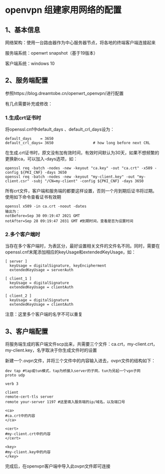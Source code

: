# openvpn 组建家用网络的配置

## 1、基本信息

网络架构：使用一台路由器作为中心服务器节点，将各地的终端客户端连接起来

服务端系统：openwrt snapshot（基于19版本）

客户端系统：windows 10

## 2、服务端配置

参照https://blog.dreamtobe.cn/openwrt_openvpn/进行配置

有几点需要补充或修改：

### 1.生成crt证书时

将openssl.cnf中default_days 、default_crl_days设为：

```
default_days    = 3650
default_crl_days= 3650                  # how long before next CRL
```

在生成.crt证书时，原文没有加有效时间，有效时间默认为30天，如果不想频繁的更换新ca，可以加入-days选项，如：

```
openssl req -batch -nodes -new -keyout "ca.key" -out "ca.crt" -x509 -config ${PKI_CNF} -days 3650
openssl req -batch -nodes -new -keyout "my-client.key" -out "my-client.csr" -subj "/CN=my-client" -config ${PKI_CNF} -days 3650
```

所有crt文件，客户端和服务端的都要这样设置，否则一个月到期后证书将过期。使用如下命令查看证书有效期

```
openssl x509 -in ca.crt -noout -dates
输出为：
notBefore=Sep 30 09:19:47 2021 GMT
notAfter=Sep 28 09:19:47 2031 GMT #到期时间，查看是否为设置时间
```

### 2.多个客户端时

当存在多个客户端时，为表区分，最好设置相关文件的文件名不同。同时，需要在openssl.cnf末尾添加相应的keyUsage和extendedKeyUsage，如：

```
[ server ]
  keyUsage = digitalSignature, keyEncipherment
  extendedKeyUsage = serverAuth
  
[ client_1 ]
  keyUsage = digitalSignature
  extendedKeyUsage = clientAuth
  
[ client_2 ]
  keyUsage = digitalSignature
  extendedKeyUsage = clientAuth
```

注意：这里多个客户端的名字不可以重复

## 3、客户端配置

将服务端生成的客户端文件scp出来，共需要三个文件：ca.crt，my-client.crt，my-client.key，名字取决于你生成文件时的设置

新建一个.ovpn文件，并将三个文件中的内容输入进去，ovpn文件的结构如下：

```
dev tap #tap或tun模式，tap为桥接入server的子网，tun为另起一个vpn子网
proto udp  

verb 3  

client 
remote-cert-tls server 
remote your-server 1197 #这里填入服务端的ip/域名，以及端口号

<ca>
#ca.crt中的内容
</ca>

<cert>
#my-client.crt中的内容
</cert>

<key>
#my-client.key中的内容
</key>

```

完成后，在openvpn客户端中导入此ovpn文件即可连接
